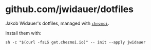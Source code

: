 # github.com/jwidauer/dotfiles

Jakob Widauer's dotfiles, managed with [`chezmoi`](https://github.com/twpayne/chezmoi).

Install them with:

    sh -c "$(curl -fsLS get.chezmoi.io)" -- init --apply jwidauer
